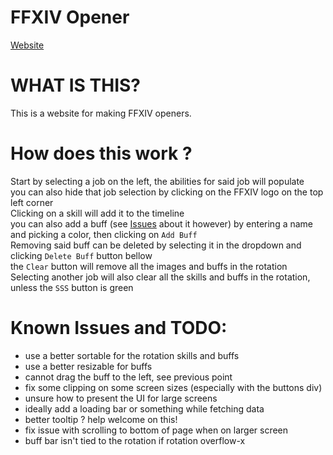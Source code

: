 # FFXIV Opener

[Website](https://aho-senpai.github.io/FFXIVOpener/)

# WHAT IS THIS?

This is a website for making FFXIV openers.

# How does this work ?

Start by selecting a job on the left, the abilities for said job will populate  
you can also hide that job selection by clicking on the FFXIV logo on the top left corner  
Clicking on a skill will add it to the timeline  
you can also add a buff (see [Issues](#known-issues-and-todo) about it however) by entering a name and picking a color, then clicking on `Add Buff`  
Removing said buff can be deleted by selecting it in the dropdown and clicking `Delete Buff` button bellow  
the `Clear` button will remove all the images and buffs in the rotation  
Selecting another job will also clear all the skills and buffs in the rotation, unless the `SSS` button is green  

# Known Issues and TODO:

- use a better sortable for the rotation skills and buffs
- use a better resizable for buffs
- cannot drag the buff to the left, see previous point
- fix some clipping on some screen sizes (especially with the buttons div)
- unsure how to present the UI for large screens 
- ideally add a loading bar or something while fetching data
- better tooltip ? help welcome on this!  
- fix issue with scrolling to bottom of page when on larger screen
- buff bar isn't tied to the rotation if rotation overflow-x
